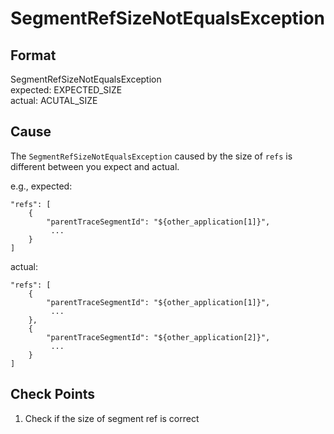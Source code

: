 # SegmentRefSizeNotEqualsException
## Format
SegmentRefSizeNotEqualsException<br/>
expected: EXPECTED_SIZE<br/>
actual:  ACUTAL_SIZE

## Cause 
The `SegmentRefSizeNotEqualsException` caused by the size of `refs` is different between you expect and actual.

e.g.,
expected:
```
"refs": [
    {
        "parentTraceSegmentId": "${other_application[1]}",
         ...
    }
]
```
actual:
```
"refs": [
    {
        "parentTraceSegmentId": "${other_application[1]}",
         ...
    },
    {
        "parentTraceSegmentId": "${other_application[2]}",
         ...
    }
]
```
## Check Points
1. Check if the size of segment ref is correct